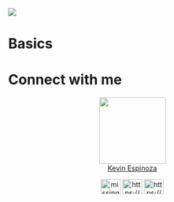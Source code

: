 <img src="https://inspector.dev/wp-content/uploads/2023/04/logo-python-django.png">

# Basics

# Connect with me

<p align="center">
  <img src="https://avatars.githubusercontent.com/u/105649198?v=4" width=135>
  <br>
  <a href="https://github.com/KevinYeff"><h>Kevin Espinoza</h></a>
</p>

<p align="center">
<a href="https://twitter.com/missingyeff" target="blank"><img align="center" src="https://raw.githubusercontent.com/rahuldkjain/github-profile-readme-generator/master/src/images/icons/Social/twitter.svg" alt="missingyeff" height="30" width="40" /></a>
<a href="https://www.linkedin.com/in/kevin-espinoza-salguedo-81a0a223b/" target="blank"><img align="center" src="https://raw.githubusercontent.com/rahuldkjain/github-profile-readme-generator/master/src/images/icons/Social/linked-in-alt.svg" alt="https://www.linkedin.com/in/kevin-espinoza-salguedo-81a0a223b" height="30" width="40" /></a>
<a href="https://github.com/KevinYeff" target="blank"><img align="center" src="https://raw.githubusercontent.com/rahuldkjain/github-profile-readme-generator/master/src/images/icons/Social/github.svg" alt="https://www.github.com/KevinYeff" height="30" width="40" /></a>

</p>
